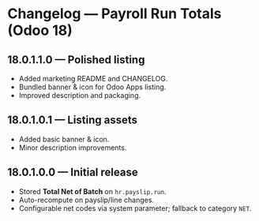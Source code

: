 # Changelog — Payroll Run Totals (Odoo 18)

## 18.0.1.1.0 — Polished listing
- Added marketing README and CHANGELOG.
- Bundled banner & icon for Odoo Apps listing.
- Improved description and packaging.

## 18.0.1.0.1 — Listing assets
- Added basic banner & icon.
- Minor description improvements.

## 18.0.1.0.0 — Initial release
- Stored **Total Net of Batch** on `hr.payslip.run`.
- Auto-recompute on payslip/line changes.
- Configurable net codes via system parameter; fallback to category `NET`.

